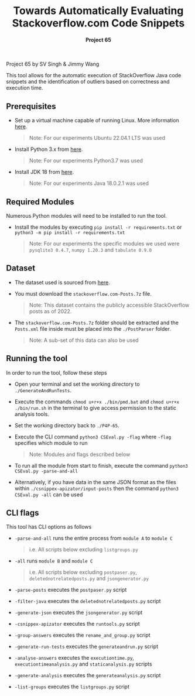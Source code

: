 <h1 align="center">
  Towards Automatically Evaluating Stackoverflow.com Code Snippets
  <br>
</h1>
<h4 align="center">Project 65</h4>
<p align="center">
<br>

Project 65 by SV Singh & Jimmy Wang

This tool allows for the automatic execution of StackOverflow Java code snippets and the identification of outliers based on correctness and execution time.

## Prerequisites

- Set up a virtual machine capable of running Linux. More information [here](https://ubuntu.com/tutorials/how-to-run-ubuntu-desktop-on-a-virtual-machine-using-virtualbox#1-overview).
  
  > Note: For our experiments Ubuntu 22.04.1 LTS was used

- Install Python 3.x from [here](https://www.python.org/downloads/).
  
  > Note: For our experiments Python3.7 was used

- Install JDK 18 from [here](https://www.oracle.com/java/technologies/javase/jdk18-archive-downloads.html).
  
  > Note: For our experiments Java 18.0.2.1 was used
  
## Required Modules

Numerous Python modules will need to be installed to run the tool. 

- Install the modules by executing `pip install -r requirements.txt` or `python3 -m pip install -r requirements.txt`
  
  > Note: For our experiments the specific modules we used were `pysqlite3 0.4.7`, `numpy 1.20.3` and `tabulate 0.9.0`

## Dataset

- The dataset used is sourced from [here](https://archive.org/download/stackexchange).
  
- You must download the `stackoverflow.com-Posts.7z` file.
  
  > Note: This dataset contains the publicly accessible StackOverflow posts as of 2022.

- The `stackoverflow.com-Posts.7z` folder should be extracted and the `Posts.xml` file inside must be placed into the `./PostParser` folder.
  
  > Note: A sub-set of this data can also be used
  
## Running the tool

In order to run the tool, follow these steps

- Open your terminal and set the working directory to `./GenerateAndRunTests`.
- Execute the commands `chmod u+r+x ./bin/pmd.bat` and `chmod u+r+x ./bin/run.sh` in the terminal to give access permission to the static analysis tools.
- Set the working directory back to `./P4P-65`.
- Execute the CLI command `python3 CSEval.py -flag` where `-flag` specifies which module to run
  
  > Note: Modules and flags described below
  
- To run all the module from start to finish, execute the command `python3 CSEval.py -parse-and-all`
- Alternatively, if you have data in the same JSON format as the files within `./csnippex-apizator/input-posts` then the command `python3 CSEval.py -all` can be used

## CLI flags

This tool has CLI options as follows

- `-parse-and-all` runs the entire process from `module A` to `module C`
  
  > i.e. All scripts below excluding `listgroups.py`
  
- `-all` runs `module B` and `module C`
  
  > i.e. All scripts below excluding `postpaser.py`, `deletednotrelatedposts.py` and `jsongenerator.py`
  
- `-parse-posts` executes the `postpaser.py` script
- `-filter-java` executes the `deletednotrelatedposts.py` script
- `-generate-json` executes the `jsongenerator.py` script
- `-csnippex-apizator` executes the `runtools.py` script
- `-group-answers` executes the `rename_and_group.py` script
- `-generate-run-tests` executes the `generateandrun.py` script
- `-analyse-answers` executes the `executiontime.py`, `executiontimeanalysis.py` and `staticanalysis.py` scripts
- `-generate-analysis` executes the `generateanalysis.py` script
- `-list-groups` executes the `listgroups.py` script
